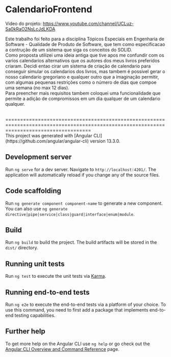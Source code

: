 # CalendarioFrontend

Video do projeto: https://www.youtube.com/channel/UCLuz-Sa0kRaO2NsLcJdLKDA

Este trabalho foi feito para a disciplina Tópicos Especiais em Engenharia de Software - Qualidade de Produto de Software, que tem como especificacao a contrução de um sistema que siga os conceitos do SOLID.<br>
Como proposta utilizei uma ideia antiga que tive apos me confundir com os varios calendarios alternativos que os autores dos meus livros preferidos criaram. Decidi entao cirar um sistema de criação de calendario para conseguir simular os calendarios dos livros, mas tambem é possivel gerar o nosso calendario gregoriano e qualquer outro que a imaginação permitir, com algumas pequenas restrições como o número de dias que compoe uma semana (no max 12 dias).<br>
Para preencher mais requisitos tambem coloquei uma funcionalidade que permite a adição de compromissos em um dia qualquer de um calendario qualquer.

<br>
=========================================================================================================================================
<br>
This project was generated with [Angular CLI](https://github.com/angular/angular-cli) version 13.3.0.

## Development server

Run `ng serve` for a dev server. Navigate to `http://localhost:4201/`. The application will automatically reload if you change any of the source files.

## Code scaffolding

Run `ng generate component component-name` to generate a new component. You can also use `ng generate directive|pipe|service|class|guard|interface|enum|module`.

## Build

Run `ng build` to build the project. The build artifacts will be stored in the `dist/` directory.

## Running unit tests

Run `ng test` to execute the unit tests via [Karma](https://karma-runner.github.io).

## Running end-to-end tests

Run `ng e2e` to execute the end-to-end tests via a platform of your choice. To use this command, you need to first add a package that implements end-to-end testing capabilities.

## Further help

To get more help on the Angular CLI use `ng help` or go check out the [Angular CLI Overview and Command Reference](https://angular.io/cli) page.
